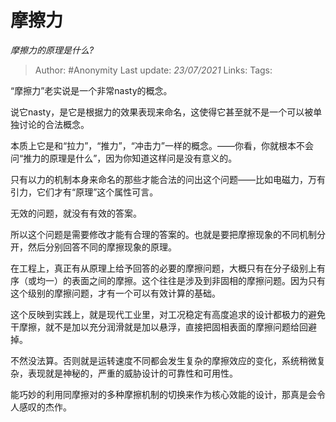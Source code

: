 # 摩擦力
*摩擦力的原理是什么?*

> Author: #Anonymity
Last update: *23/07/2021* 
Links: 
Tags:  

 
“摩擦力”老实说是一个非常nasty的概念。

说它nasty，是它是根据力的效果表现来命名，这使得它甚至就不是一个可以被单独讨论的合法概念。

本质上它是和“拉力”，“推力”，“冲击力”一样的概念。——你看，你就根本不会问“推力的原理是什么”，因为你知道这样问是没有意义的。

只有以力的机制本身来命名的那些才能合法的问出这个问题——比如电磁力，万有引力，它们才有“原理”这个属性可言。

无效的问题，就没有有效的答案。

所以这个问题是需要修改才能有合理的答案的。也就是要把摩擦现象的不同机制分开，然后分别回答不同的摩擦现象的原理。

在工程上，真正有从原理上给予回答的必要的摩擦问题，大概只有在分子级别上有序（或均一）的表面之间的摩擦。这个往往是涉及到非固相的摩擦问题。因为只有这个级别的摩擦问题，才有一个可以有效计算的基础。

这个反映到实践上，就是现代工业里，对工况稳定有高度追求的设计都极力的避免干摩擦，就不是加以充分润滑就是加以悬浮，直接把固相表面的摩擦问题给回避掉。

不然没法算。否则就是运转速度不同都会发生复杂的摩擦效应的变化，系统稍微复杂，表现就是神秘的，严重的威胁设计的可靠性和可用性。

能巧妙的利用同摩擦对的多种摩擦机制的切换来作为核心效能的设计，那真是会令人感叹的杰作。



